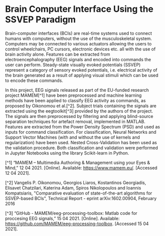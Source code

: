 # Brain Computer Interface Using the SSVEP Paradigm

Brain-computer interfaces (BCIs) are real-time systems used to connect humans with computers, without the use of the musculoskeletal system. Computers may be connected to various actuators allowing the users to control wheelchairs, PC cursors, electronic devices etc. all with the use of brain activity alone. Features can be extracted from electroencephalography (EEG) signals and encoded into commands the user can perform. Steady-state visually evoked potentials (SSVEP) represent a category of sensory evoked potentials, i.e. electrical activity of the brain generated as a result of applying visual stimuli which can be used to encode these commands.

In this project, EEG signals released as part of the EU-funded research project MAMEM[^1] have been preprocessed and machine learning methods have been applied to classify EEG activity as commands, as proposed by Oikonomou et al.[^2]. Subject trials containing the signals are extracted using the eegtoolkit[^3] provided by the authors of the project. The signals are then preprocessed by filtering and applying blind-source separation techniques for artefact removal, implemented in MATLAB. Features are extracted from the Power Density Spectrum (PSD) and used as inputs for command classification. For classification, Neural Networks and Support Vector Machines (with and without the use of kernels and regularization) have been used. Nested Cross-Validation has been used as the validation procedure. Both classification and validation were performed in Jupyter Notebooks using the library Scikit-learn in Python.

[^1] “MAMEM – Multimedia Authoring & Management using your Eyes & Mind,” 12 04 2021. [Online]. Available: https://www.mamem.eu/. [Accessed 12 04 2021].

[^2] Vangelis P. Oikonomou, Georgios Liaros, Kostantinos Georgiadis, Elisavet Chatzilari, Katerina Adam, Spiros Nikolopoulos and Ioannis Kompatsiaris, "Comparative evaluation of state-of-the-art algorithms for SSVEP-based BCIs", Technical Report - eprint arXiv:1602.00904, February 2016

[^3] “GitHub - MAMEM/eeg-processing-toolbox: Matlab code for proccesing EEG signals,” 15 04 2021. [Online]. Available: https://github.com/MAMEM/eeg-processing-toolbox. [Accessed 15 04 2021].

